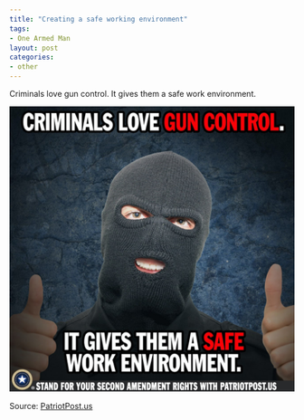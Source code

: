 ```yaml
---
title: "Creating a safe working environment"
tags:
- One Armed Man
layout: post
categories:
- other
---
```


Criminals love gun control. It gives them a safe work environment.

![Creating a safe working environment](/assets/img/20221126-safe-working-environment.jpg)

Source: [PatriotPost.us](https://patriotpost.us/memes/93037-burglar-approved-gun-policies-2022-11-26)
